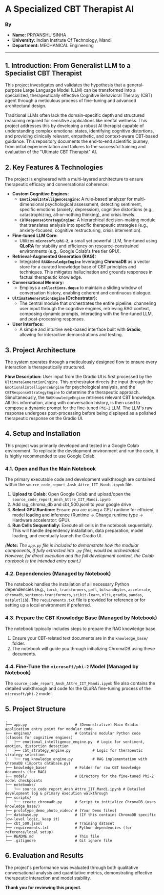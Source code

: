 # A Specialized CBT Therapist AI



### By

* **Name:** PRIYANSHU SINHA
* **University:** Indian Institute Of Technology, Mandi
* **Department:** MECHANICAL Engineering


---

## 1. Introduction: From Generalist LLM to a Specialist CBT Therapist

This project investigates and validates the hypothesis that a general-purpose Large Language Model (LLM) can be transformed into a specialized, therapeutically effective Cognitive Behavioral Therapy (CBT) agent through a meticulous process of fine-tuning and advanced architectural design.

Traditional LLMs often lack the domain-specific depth and structured reasoning required for sensitive applications like mental wellness. This project addresses this by developing a robust AI therapist capable of understanding complex emotional states, identifying cognitive distortions, and providing clinically relevant, empathetic, and context-aware CBT-based guidance. This repository documents the end-to-end scientific journey, from initial experimentation and failures to the successful training and evaluation of the "Ultimate CBT Therapist" AI.

## 2. Key Features & Technologies

The project is engineered with a multi-layered architecture to ensure therapeutic efficacy and conversational coherence:

* **Custom Cognitive Engines:**
    * **`EmotionalIntelligenceEngine`:** A rule-based analyzer for multi-dimensional psychological assessment, detecting sentiment, specific emotions (anxiety, depression), cognitive distortions (e.g., catastrophizing, all-or-nothing thinking), and crisis levels.
    * **`CBTResponseStrategyEngine`:** A hierarchical decision-making module that translates analysis into specific therapeutic strategies (e.g., anxiety-focused, cognitive restructuring, crisis intervention).
* **Fine-tuned LLM Core:**
    * Utilizes **`microsoft/phi-2`**, a small yet powerful LLM, fine-tuned using **QLoRA** for stability and efficiency on resource-constrained environments (e.g., Google Colab's free tier GPU).
* **Retrieval-Augmented Generation (RAG):**
    * Integrated **`RAGKnowledgeEngine`** leveraging **ChromaDB** as a vector store for a curated knowledge base of CBT principles and techniques. This mitigates hallucination and grounds responses in factual therapeutic knowledge.
* **Conversational Memory:**
    * Employs a **`collections.deque`** to maintain a sliding window of conversation history, enabling coherent and continuous dialogue.
* **`UltimateGenerationEngine` (Orchestrator):**
    * The central module that orchestrates the entire pipeline: channeling user input through the cognitive engines, retrieving RAG context, composing dynamic prompts, interacting with the fine-tuned LLM, and post-processing responses.
* **User Interface:**
    * A simple and intuitive web-based interface built with **Gradio**, allowing for interactive demonstrations and testing.

## 3. Project Architecture

The system operates through a meticulously designed flow to ensure every interaction is therapeutically structured.

**Flow Description:**
User input from the Gradio UI is first processed by the `UltimateGenerationEngine`. This orchestrator directs the input through the `EmotionalIntelligenceEngine` for psychological analysis, and the `CBTResponseStrategyEngine` to determine the therapeutic approach. Simultaneously, the `RAGKnowledgeEngine` retrieves relevant CBT knowledge. All this information, along with conversation history, is then used to compose a dynamic prompt for the fine-tuned `Phi-2` LLM. The LLM's raw response undergoes post-processing before being displayed as a polished therapeutic response on the Gradio UI.

## 4. Setup and Installation

This project was primarily developed and tested in a Google Colab environment. To replicate the development environment and run the code, it is highly recommended to use Google Colab.




### 4.1. Open and Run the Main Notebook

The primary executable code and development walkthrough are contained within the `source_code_report_Ansh_Attre_IIT_Mandi.ipynb` file.

1.  **Upload to Colab:** Open Google Colab and upload/open the `source_code_report_Ansh_Attre_IIT_Mandi.ipynb`
2.  Add rag_chroma_db and cbt_500.jsonl to your google drive
3.  **Select GPU Runtime:** Ensure you are using a GPU runtime for efficient model loading and inference (Runtime -> Change runtime type -> Hardware accelerator: GPU).
4.  **Run Cells Sequentially:** Execute all cells in the notebook sequentially. This will handle dependency installation, data preparation, model loading, and eventually launch the Gradio UI.

*(**Note:** The `app.py` file is included to demonstrate how the modular components, if fully extracted into `.py` files, would be orchestrated. However, for direct execution and the full development context, the Colab notebook is the intended entry point.)*

### 4.2. Dependencies (Managed by Notebook)

The notebook handles the installation of all necessary Python dependencies (e.g., `torch`, `transformers`, `peft`, `bitsandbytes`, `accelerate`, `chromadb`, `sentence-transformers`, `scikit-learn`, `nltk`, `gradio`, `pandas`, `matplotlib`). The `requirements.txt` file is provided for reference or for setting up a local environment if preferred.

### 4.3. Prepare the CBT Knowledge Base (Managed by Notebook)

The notebook typically includes steps to prepare the RAG knowledge base.

1.  Ensure your CBT-related text documents are in the `knowledge_base/` folder.
2.  The notebook will guide you through initializing ChromaDB using these documents.

### 4.4. Fine-Tune the `microsoft/phi-2` Model (Managed by Notebook)

The `source_code_report_Ansh_Attre_IIT_Mandi.ipynb` file also contains the detailed walkthrough and code for the QLoRA fine-tuning process of the `microsoft/phi-2` model.

## 5. Project Structure

```
.
├── app.py                      # (Demonstrative) Main Gradio application entry point for modular code
├── engines/                    # Contains modular Python code (classes for cognitive engines)
│   ├── emotional_intelligence_engine.py  # Logic for sentiment, emotion, distortion detection
│   ├── cbt_strategy_engine.py          # Logic for therapeutic strategy selection
│   └── rag_knowledge_engine.py         # RAG implementation with ChromaDB (imports database.py)
├── knowledge_base/             # Folder for raw CBT knowledge documents (for RAG)
├── model/                      # Directory for the fine-tuned Phi-2 model checkpoints
├── notebooks/
│   └── source_code_report_Ansh_Attre_IIT_Mandi.ipynb # Detailed development log & primary execution walkthrough
├── scripts/
│   └── create_chromadb.py      # Script to initialize ChromaDB (uses knowledge_base/)
├── prototype_demo_photo_video/ # [Your Demo files]
├── database.py                 # (If this contains ChromaDB specific low-level logic, keep it)
├── cbt_500.jsonl               # Training dataset
├── requirements.txt            # Python dependencies (for reference/local setup)
├── README.md                   # This file
└── .gitignore                  # Git ignore file
```


## 6. Evaluation and Results

The project's performance was evaluated through both qualitative conversational analysis and quantitative metrics, demonstrating effective therapeutic interaction and model stability.



**Thank you for reviewing this project.**
